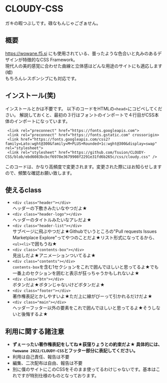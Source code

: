 # CLOUDY-CSS
ガキの暇つぶしです。碌なもんじゃござぁせん。
## 概要
https://wowane.f5.si にも使用されている、曇ったような色合いと丸みのあるデザインが特徴的なCSS Framework。  
現代人の美的感覚に合わせた曲線と立体感はどんな用途のサイトにも適応します(嘘)  
もちろんレスポンシブにも対応です。
## インストール(笑)
インストールとかは不要です。 以下のコードをHTMLの`<head>`にコピペしてください。 
解説しておくと、最初の３行はフォントのインポートで４行目がCSS本体のインポートになっています。

```
 <link rel="preconnect" href="https://fonts.googleapis.com">   
 <link rel="preconnect" href="https://fonts.gstatic.com" crossorigin>   
 <link href="https://fonts.googleapis.com/css2?family=Lato:wght@300&family=M+PLUS+Rounded+1c:wght@300&display=swap" rel="stylesheet">  
 <link rel="stylesheet" href="https://github.com/Tsuion/CLOUDY-CSS/blob/ebd6083bcbcf6978e3679908f2291e31fd6b265c/css/cloudy.css" />
 ```
<red>このコードは、かなり高頻度で変更されます。変更された際にはお知らせしますので、頻繁な確認お願い致します。</red>

## 使えるclass
- `<div class="header"></div>`    
ヘッダーの下敷きみたいなやつだよ★
- `<div class="header-logo"></div>`  
ヘッダーのタイトルみたいなアレだよ★
- `<div class="header-list"></div>`  
サブページに飛ぶやつだよ★Githubでいうところの"Pull requests Issues Marketplace Explore"ってやつのことだよ★リスト形式になってるから、`<ul><li>`で囲もうね★
- `<div class="contents-box"></div>`  
見出しだよ★アニメーションついてるよ★
- `<div class="contents"></div>`  
`contents-box`を含む1セクションをこれで囲んでほしいと思ってるよ★でも一番上のセクションを囲むと表示が狂っちゃうかもしれないよ★
- `<div class="btn"></div>`  
ボタンだよ★ボタンじゃないけどボタンだよ★
- `<div class="footer"></div>`  
著作権表記とかしやすいよ★ただ上に線がびーって引かれるだけだよ★
- `<div class="main"></div>`  
ヘッダーフッター以外の要素をこれで囲んでほしいと思ってるよ★そうしないと後悔するよ★

## 利用に関する諸注意
- **ずぇーったい著作権表記をしてね★荻窪りょうとの約束だよ★  具体的には、`©wowane 2022/CLOUDY-CSS`とフッター部分に表記してください。**
- 利用は自己責任、報告は不要
- 編集、二次配布は自由、報告は不要
- 別に僕のサイトにこのCSSをそのまま使ってるわけじゃないです。基本はこれですが特別仕様のものとなっております。
